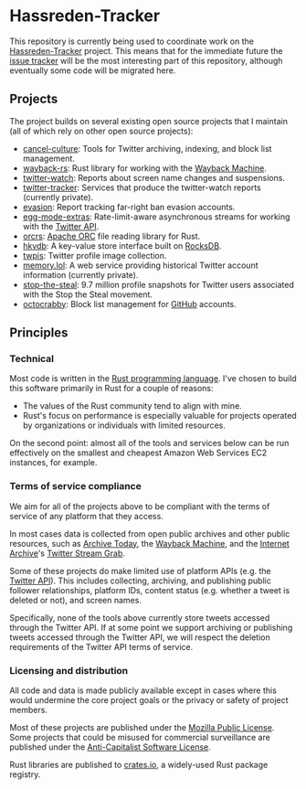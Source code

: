 # Hassreden-Tracker

This repository is currently being used to coordinate work on the [Hassreden-Tracker][hassreden-tracker-pf] project.
This means that for the immediate future the [issue tracker](https://github.com/travisbrown/hassreden-tracker/issues)
will be the most interesting part of this repository, although eventually some code will be migrated here.

## Projects

The project builds on several existing open source projects that I maintain (all of which rely on other open source projects):

* [cancel-culture](https://github.com/travisbrown/cancel-culture): Tools for Twitter archiving, indexing, and block list management.
* [wayback-rs](https://github.com/travisbrown/wayback-rs): Rust library for working with the [Wayback Machine](https://web.archive.org/).
* [twitter-watch](https://github.com/travisbrown/twitter-watch): Reports about screen name changes and suspensions.
* [twitter-tracker](https://github.com/travisbrown/twitter-tracker): Services that produce the twitter-watch reports (currently private).
* [evasion](https://github.com/travisbrown/evasion): Report tracking far-right ban evasion accounts.
* [egg-mode-extras](https://github.com/travisbrown/egg-mode-extras): Rate-limit-aware asynchronous streams for working with the [Twitter API](https://developer.twitter.com/en/docs/twitter-api).
* [orcrs](https://github.com/travisbrown/orcrs): [Apache ORC](https://orc.apache.org/) file reading library for Rust.
* [hkvdb](https://github.com/travisbrown/hkvdb): A key-value store interface built on [RocksDB](https://rocksdb.org/).
* [twpis](https://github.com/travisbrown/twpis): Twitter profile image collection.
* [memory.lol](https://memory.lol): A web service providing historical Twitter account information (currently private).
* [stop-the-steal](https://github.com/travisbrown/stop-the-steal): 9.7 million profile snapshots for Twitter users associated with the Stop the Steal movement.
* [octocrabby](https://github.com/travisbrown/octocrabby): Block list management for [GitHub](https://github.com/) accounts.

## Principles

### Technical

Most code is written in the [Rust programming language](https://www.rust-lang.org/). I've chosen to build this software primarily in Rust for a couple of reasons:

* The values of the Rust community tend to align with mine.
* Rust's focus on performance is especially valuable for projects operated by organizations or individuals with limited resources.

On the second point: almost all of the tools and services below can be run effectively on the smallest and cheapest Amazon Web Services EC2 instances, for example.

### Terms of service compliance

We aim for all of the projects above to be compliant with the terms of service of any platform that they access.

In most cases data is collected from open public archives and other public resources,
such as [Archive Today][archive-today], the [Wayback Machine][wayback-machine],
and the [Internet Archive][internet-archive]'s [Twitter Stream Grab][twitter-stream-grab].

Some of these projects do make limited use of platform APIs (e.g. the [Twitter API][twitter-api]).
This includes collecting, archiving, and publishing public follower relationships, platform IDs,
content status (e.g. whether a tweet is deleted or not), and screen names.

Specifically, none of the tools above currently store tweets accessed through the Twitter API.
If at some point we support archiving or publishing tweets accessed through the Twitter API,
we will respect the deletion requirements of the Twitter API terms of service.

### Licensing and distribution

All code and data is made publicly available except in cases where this would undermine the core project goals or the privacy or safety of project members.

Most of these projects are published under the [Mozilla Public License](https://www.mozilla.org/en-US/MPL/).
Some projects that could be misused for commercial surveillance are published under the [Anti-Capitalist Software License](https://anticapitalist.software/).

Rust libraries are published to [crates.io](https://crates.io/), a widely-used Rust package registry.

[archive-today]: https://archive.today/
[hassreden-tracker-pf]: https://prototypefund.de/project/hassreden-tracker/
[internet-archive]: https://archive.org/
[twitter-api]: https://developer.twitter.com/en/docs/twitter-api
[twitter-stream-grab]: https://archive.org/details/twitterstream
[wayback-machine]: https://web.archive.org/